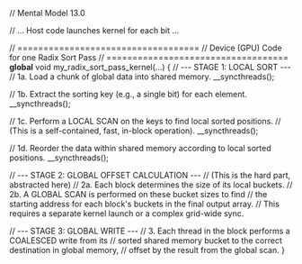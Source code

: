 // Mental Model 13.0

// ... Host code launches kernel for each bit ...

// ===================================
// Device (GPU) Code for one Radix Sort Pass
// ===================================
__global__ void my_radix_sort_pass_kernel(...) {
  // --- STAGE 1: LOCAL SORT ---
  // 1a. Load a chunk of global data into shared memory.
  __syncthreads();
  
  // 1b. Extract the sorting key (e.g., a single bit) for each element.
  __syncthreads();

  // 1c. Perform a LOCAL SCAN on the keys to find local sorted positions.
  // (This is a self-contained, fast, in-block operation).
  __syncthreads();
  
  // 1d. Reorder the data within shared memory according to local sorted positions.
  __syncthreads();

  // --- STAGE 2: GLOBAL OFFSET CALCULATION ---
  // (This is the hard part, abstracted here)
  // 2a. Each block determines the size of its local buckets.
  // 2b. A GLOBAL SCAN is performed on these bucket sizes to find
  //     the starting address for each block's buckets in the final output array.
  //     This requires a separate kernel launch or a complex grid-wide sync.

  // --- STAGE 3: GLOBAL WRITE ---
  // 3. Each thread in the block performs a COALESCED write from its
  //    sorted shared memory bucket to the correct destination in global memory,
  //    offset by the result from the global scan.
}